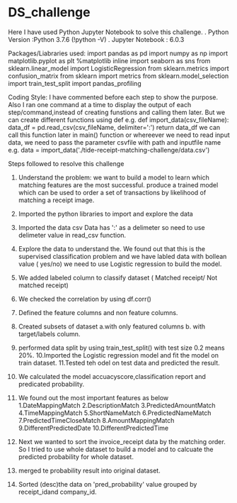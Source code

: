 # DS_challenge
Here I have used Python Jupyter Notebook to solve this challenge.
. Python Version :Python 3.7.6 (!python -V)
. Jupyter Notebook : 6.0.3

Packages/Liabraries used:
   import pandas as pd
   import numpy as np
   import matplotlib.pyplot as plt
   %matplotlib inline
   import seaborn as sns
   from sklearn.linear_model import LogisticRegression
   from sklearn.metrics import confusion_matrix
   from sklearn import metrics
   from sklearn.model_selection import train_test_split
   import pandas_profiling

Coding Style:
I have commented before each step to show the purpose.
Also I ran one command at a time to display the output of each step/command,instead of creating funstions and calling them later.
But we can create different functions using def
e.g. 
def import_data(csv_fileName):
   data_df = pd.read_csv(csv_fileName, delimiter=':')
  return data_df
  we can call this function later in main() function or whereever we need to read input data, we need to  pass the parameter    csvfile with path and inputfile name
e.g.  data = import_data('./tide-receipt-matching-challenge/data.csv')

Steps followed to resolve this challenge
1. Understand the problem:
   we want to build a model to learn which matching features are the most successful.
   produce a trained model which can be used to order a set of transactions by likelihood of matching a receipt image. 
2. Imported the python libraries to import and explore the data
3. Imported the data csv
   Data has ':' as a delimeter so need to use delimeter value in read_csv function.
4. Explore the data to understand the. We found out that this is the supervised classification problem and we have labled data
  with bollean value ( yes/no) we need to use Logistic regression to build the model.
5. We added labeled column to classify dataset ( Matched receipt/ Not matched receipt)
6. We checked the correlation by using df.corr()
7. Defined the feature columns and non feature columns.
8. Created subsets of dataset a.with only featured columns b. with target/labels column.
9. performed data split by using train_test_split() with test size 0.2 means 20%.
10.Imported the Logistic regression model and fit the  model on train dataset.
11.Tested teh odel on test data and predicted the result.
12. We calculated the model accuacyscore,classification report and predicated probability.
13. We found out the most important features as below
   1.DateMappingMatch
   2.DescriptionMatch
   3.PredictedAmountMatch
   4.TimeMappingMatch
   5.ShortNameMatch
   6.PredictedNameMatch
   7.PredictedTimeCloseMatch
   8.AmountMappingMatch
   9.DifferentPredictedDate
   10.DifferentPredictedTime
   
 14. Next we wanted to sort the invoice_receipt data by the matching order. So I tried to use whole dataset to build a model    and to calcuate the predicted probability for whole dataset.
 15. merged te probability result into original dataset.
 16. Sorted (desc)the data on 'pred_probability' value grouped by receipt_idand company_id.
 

